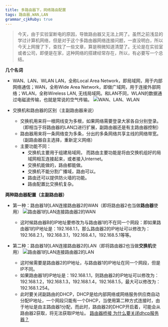 ```yaml
---
title: 多路由器下，网络路由配置
tags: 路由器,WAN,LAN
grammar_cjkRuby: true
---
```


>今天，由于实验室断电的原因，导致路由器又无法上网了。虽然之前浅显的学过计算机网络，但是对于这个多路由器网络连接问题，一直没明白，所以今天上网搜了下，查找了一些文章，算是稍微知道清楚了。无论是在实验室或者公司，即便是在家，这种网络的搭建经常存在，所以，有必要写一个总结。

**几个名词**

* WAN、LAN、WLAN
LAN，全称Local Area Network，即局域网，用于内部网络通信；WAN，全称Wide Area Network，即做广域网，用于连接外部网络；WLAN，全称Wireless LAN, 无线局域网。和LAN不同，WLAN的数据通过电磁波传输，也就是常说的空气传输。
![WAN、LAN、WLAN][1]

* 交换机和路由器的区别（主副路由器来说）
	* 交换机用来将一根网线变为多根，如果网络需要登录大家各自分别登录。（即相当于将路由器的LAN口进行扩展，副路由器还是有主路由器控制）
	* 路由器用来将一条网络变为多条，分出的多条网络共享主线的网络带宽。（副路由器自主选择，重新定义网络）
	* 主要功能不同：
		* 交换机主要用于组建局域网，
而路由主要功能是将由交换机组好的局域网相互连接起来，或者接入Internet。
		* 交换机能做的，路由都能做。
		* 交换机不能分割广播域，路由可以。
		* 路由还可以提供防火墙的功能。
		* 路由配置比交换机复杂。


**两种路由器配置（主副路由器）**

* 第一种：路由器1的LAN连接路由器2的WAN（即将路由器2也当做**路由器**使用）
![路由器1的LAN连接路由器2的WAN][2]
	* 这时候路由器B的IP地址要修改为与路由器1的不在同一个网段：即如果路由器1的IP地址是：192.168.1.1，那么路由器2的IP地址可以修改为：192.168.2.1，192.168.3.1，192.168.4.1，192.168.5.1等等。

* 第二种：路由器1的LAN连接路由器2的LAN（即将路由器2也当做**交换机**使用）
![路由器1的LAN连接路由器2的LAN][3]
	* 这时候需要是路由器2的IP地址，与路由器1的IP地址在同一个网段，但是IP不同。
	* 如果路由器1的IP地址是：192.168.1.1，则路由器2的IP地址可以修改为：192.168.1.2，192.168.1.3，192.168.1.4，192.168.1.5，最大可以修改为：192.168.1.254。
	* 此时要关闭副路由的DHCP，DHCP是给内部网络或网络服务供应商自动分配IP地址，一个网段只能有一个DHCP，当使用第二种方式连接时，由于地址是由主路由器1分配，而此时，路由器2的DHCP开启着，可能会从路由器2获取，将无法获取IP地址。
	[路由器桥接 为什么要关闭dhcp服务器？][4]


  [1]: http://osiy4s0ad.bkt.clouddn.com/soundblog/1521702477640.jpg
  [2]: http://osiy4s0ad.bkt.clouddn.com/soundblog/1521702659772.jpg
  [3]: http://osiy4s0ad.bkt.clouddn.com/soundblog/1521703295645.jpg
  [4]: http://www.192ly.com/qiu-zhu/wds-gb-dhcp.html

